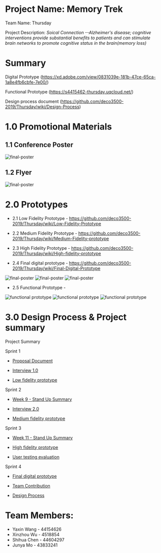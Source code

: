 
# Project Name: Memory Trek

Team Name: Thursday

Project Description:  *Soical Connection --Alzheimer's disease; cognitive interventions provide substantial benefits to patients and can stimulate brain networks to promote cognitive status in the brain(memory loss)*

# Summary
Digital Prototype (https://xd.adobe.com/view/0831039e-181b-47ce-65ca-1a8e4fb6cbfe-7e00/)

Functional Prototype (https://s4415462-thursday.uqcloud.net/)

Design process document (https://github.com/deco3500-2019/Thursday/wiki/Design-Process)


# 1.0 Promotional Materials
## 1.1 Conference Poster
![final-poster](https://imgur.com/s5M90VK.jpg)

## 1.2 Flyer
![final-poster](https://imgur.com/9WBDSXB.jpg)

# 2.0 Prototypes

- 2.1 Low Fidelity Prototype - https://github.com/deco3500-2019/Thursday/wiki/Low-Fidelity-Prototype

- 2.2 Medium Fidelity Prototype - https://github.com/deco3500-2019/Thursday/wiki/Medium-Fidelity-prototype

- 2.3 High Fidelity Prototype - https://github.com/deco3500-2019/Thursday/wiki/High-fidelity-prototype

- 2.4 Final digital prototype - https://github.com/deco3500-2019/Thursday/wiki/Final-Digital-Prototype

![final-poster](https://imgur.com/0BL5FkB.jpg)
![final-poster](https://imgur.com/ojBo2c0.jpg)
![final-poster](https://imgur.com/yfwMMln.jpg)

- 2.5 Functional Prototype -

![functional prototype](https://imgur.com)
![functional prototype](https://imgur.com)
![functional prototype](https://imgur.com)

# 3.0 Design Process & Project summary
Project Summary

Sprint 1

* [Proposal Document](https://github.com/deco3500-2019/Thursday/wiki/Proposal-document)

* [Interview 1.0](https://github.com/deco3500-2019/Thursday/wiki/Interview-1.0)

* [Low fidelity prototype](https://github.com/deco3500-2019/Thursday/wiki/Low-Fidelity-Prototype)

Sprint 2

* [Week 9 - Stand Up Summary](https://github.com/deco3500-2019/Thursday/wiki/Week-9-Stand-Up-Summary)

* [Interview 2.0](https://github.com/deco3500-2019/Thursday/wiki/Interview-2.0)

* [Medium fidelity prototype](https://github.com/deco3500-2019/Thursday/wiki/Medium-Fidelity-prototype)

Sprint 3

* [Week 11 - Stand Up Summary](https://github.com/deco3500-2019/Thursday/wiki/Week-11-Stand-up-Summary)

* [High fidelity prototype](https://github.com/deco3500-2019/Thursday/wiki/High-fidelity-prototype)

* [User testing evaluation](https://github.com/deco3500-2019/Thursday/wiki/User-testing-evaluation)

Sprint 4

* [Final digital prototype](https://github.com/deco3500-2019/Thursday/wiki/Final-Digital-Prototype)

* [Team Contribution](https://github.com/deco3500-2019/Thursday/wiki/Team-contribution)

* [Design Process](https://github.com/deco3500-2019/Thursday/wiki/Design-Process)

# Team Members:
- Yaxin Wang - 44154626
- Xinzhou Wu - 4518854
- Shihua Chen - 44604297
- Junya Mo - 43833241
